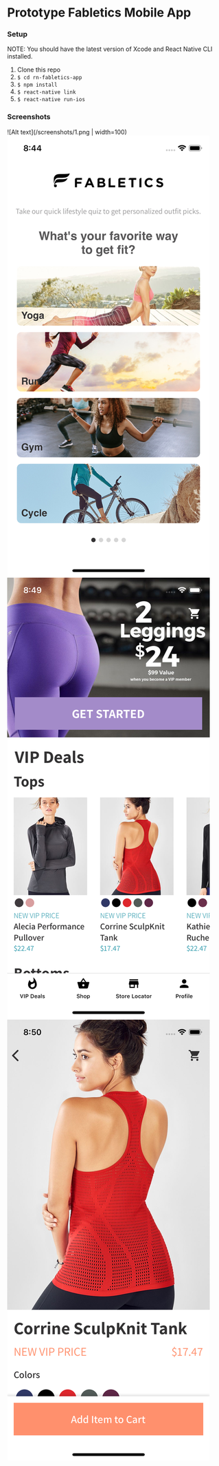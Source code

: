 # Prototype Fabletics Mobile App
### Setup
NOTE: You should have the latest version of Xcode and React Native CLI installed.
1. Clone this repo
2. `$ cd rn-fabletics-app`
3. `$ npm install`
4. `$ react-native link`
5. `$ react-native run-ios`

### Screenshots
![Alt text](/screenshots/1.png | width=100)
![Alt text](/screenshots/2.png?raw=true "Title")
![Alt text](/screenshots/3.png?raw=true "Title")
![Alt text](/screenshots/4.png?raw=true "Title")
